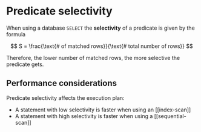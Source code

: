 # Predicate selectivity
When using a database `SELECT` the **selectivity** of a predicate is given by the formula

$$ S = \frac{\text{# of matched rows}}{\text{# total number of rows}} $$

Therefore, the lower number of matched rows, the more selective the predicate gets.

## Performance considerations
Predicate selectivity affects the execution plan:

* A statement with low selectivity is faster when using an [[index-scan]]
* A statement with high selectivity is faster when using a [[sequential-scan]]
